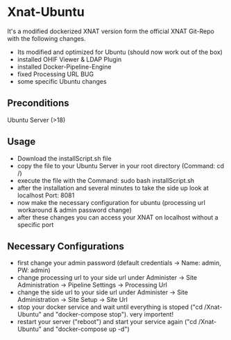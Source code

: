 # Xnat-Ubuntu
It's a modified dockerized XNAT version form the official XNAT Git-Repo with the following changes.

* Its modified and optimized for Ubuntu (should now work out of the box)
* installed OHIF Viewer & LDAP Plugin
* installed Docker-Pipeline-Engine
* fixed Processing URL BUG
* some specific Ubuntu changes

## Preconditions
Ubuntu Server (>18)

## Usage
* Download the installScript.sh file
* copy the file to your Ubuntu Server in your root directory (Command: cd /)
* execute the file with the Command: sudo bash installScript.sh
* after the installation and several minutes to take the side up look at localhost Port: 8081
* now make the necessary configuration for ubuntu (processing url workaround & admin password change)
* after these changes you can access your XNAT on localhost without a specific port
 
## Necessary Configurations
* first change your admin password (default credentials -> Name: admin, PW: admin)
* change processing url to your side url under Administer -> Site Administration -> Pipeline Settings -> Processing Url
* change the side url to your side url under Administer -> Site Administration -> Site Setup -> Site Url
* stop your docker service and wait until everything is stoped ("cd /Xnat-Ubuntu" and "docker-compose stop"). very importent!
* restart your server ("reboot") and start your service again ("cd /Xnat-Ubuntu" and "docker-compose up -d")

